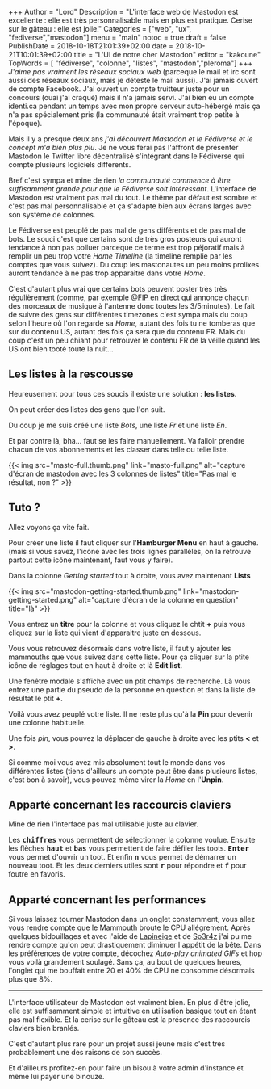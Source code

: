+++
Author = "Lord"
Description = "L'interface web de Mastodon est excellente : elle est très personnalisable mais en plus est pratique. Cerise sur le gâteau : elle est jolie."
Categories = ["web", "ux", "fediverse","mastodon"]
menu = "main"
notoc = true
draft = false
PublishDate = 2018-10-18T21:01:39+02:00
date = 2018-10-21T10:01:39+02:00
title = "L'UI de notre cher Mastodon"
editor = "kakoune"
TopWords = [  "fédiverse", "colonne", "listes", "mastodon","pleroma"]
+++
*J'aime pas vraiment les réseaux sociaux web* (parceque le mail et irc sont aussi des réseaux sociaux, mais je déteste le mail aussi).
J'ai jamais ouvert de compte Facebook.
J'ai ouvert un compte truitteur juste pour un concours (ouai j'ai craqué) mais il n'a jamais servi.
J'ai bien eu un compte identi.ca pendant un temps avec mon propre serveur auto-hébergé mais ça n'a pas spécialement pris (la communauté était vraiment trop petite à l'époque).

Mais il y a presque deux ans *j'ai découvert Mastodon et le Fédiverse et le concept m'a bien plus plu*.
Je ne vous ferai pas l'affront de présenter Mastodon le Twitter libre décentralisé s'intégrant dans le Fédiverse qui compte plusieurs logiciels différents.

Bref c'est sympa et mine de rien *la communauté commence à être suffisamment grande pour que le Fédiverse soit intéressant*.
L'interface de Mastodon est vraiment pas mal du tout.
Le thême par défaut est sombre et c'est pas mal personnalisable et ça s'adapte bien aux écrans larges avec son système de colonnes.

Le Fédiverse est peuplé de pas mal de gens différents et de pas mal de bots.
Le souci c'est que certains sont de très gros posteurs qui auront tendance à non pas polluer parceque ce terme est trop péjoratif mais à remplir un peu trop votre *Home Timeline* (la timeline remplie par les comptes que vous suivez).
Du coup les mastonautes un peu moins prolixes auront tendance à ne pas trop apparaître dans votre *Home*.

C'est d'autant plus vrai que certains bots peuvent poster très très régulièrement (comme, par exemple [@FIP en direct](https://botsin.space/@FipNowPlays) qui annonce chacun des morceaux de musique à l'antenne donc toutes les 3/5minutes).
Le fait de suivre des gens sur différentes timezones c'est sympa mais du coup selon l'heure où l'on regarde sa *Home*, autant des fois tu ne tomberas que sur du contenu US, autant des fois ça sera que du contenu FR.
Mais du coup c'est un peu chiant pour retrouver le contenu FR de la veille quand les US ont bien tooté toute la nuit…

## Les listes à la rescousse
Heureusement pour tous ces soucis il existe une solution : **les listes**.

On peut créer des listes des gens que l'on suit.

Du coup je me suis créé une liste *Bots*, une liste *Fr* et une liste *En*.

Et par contre là, bha… faut se les faire manuellement.
Va falloir prendre chacun de vos abonnements et les classer dans telle ou telle liste.

{{< img src="masto-full.thumb.png" link="masto-full.png" alt="capture d'écran de mastodon avec les 3 colonnes de listes" title="Pas mal le résultat, non ?" >}}
## Tuto ?
Allez voyons ça vite fait.

Pour créer une liste il faut cliquer sur l'**Hamburger Menu** en haut à gauche. (mais si vous savez, l'icône avec les trois lignes parallèles, on la retrouve partout cette icône maintenant, faut vous y faire).

Dans la colonne *Getting started* tout à droite, vous avez maintenant **Lists**

{{< img src="mastodon-getting-started.thumb.png" link="mastodon-getting-started.png" alt="capture d'écran de la colonne en question" title="là" >}}

Vous entrez un **titre** pour la colonne et vous cliquez le chtit **+** puis vous cliquez sur la liste qui vient d'apparaitre juste en dessous.

Vous vous retrouvez désormais dans votre liste, il faut y ajouter les mammouths que vous suivez dans cette liste.
Pour ça cliquer sur la ptite icône de réglages tout en haut à droite et là **Edit list**.

Une fenêtre modale s'affiche avec un ptit champs de recherche.
Là vous entrez une partie du pseudo de la personne en question et dans la liste de résultat le ptit **+**.

Voilà vous avez peuplé votre liste.
Il ne reste plus qu'à la **Pin** pour devenir une colonne habituelle.

Une fois *pin*, vous pouvez la déplacer de gauche à droite avec les ptits **<** et **>**.

Si comme moi vous avez mis absolument tout le monde dans vos différentes listes (tiens d'ailleurs un compte peut être dans plusieurs listes, c'est bon à savoir), vous pouvez même virer la *Home* en l'**Unpin**.

## Apparté concernant les raccourcis claviers
Mine de rien l'interface pas mal utilisable juste au clavier.

Les **<kbd>chiffres</kbd>** vous permettent de sélectionner la colonne voulue.
Ensuite les flèches **<kbd>haut</kbd>** et **<kbd>bas</kbd>** vous permettent de faire défiler les toots.
**<kbd>Enter</kbd>** vous permet d'ouvrir un toot.
Et enfin **<kbd>n</kbd>** vous permet de démarrer un nouveau toot.
Et les deux derniers utiles sont **<kbd>r</kbd>** pour répondre et **<kbd>f</kbd>** pour foutre en favoris.

## Apparté concernant les performances
Si vous laissez tourner Mastodon dans un onglet constamment, vous allez vous rendre compte que le Mammouth broute le CPU allégrement.
Après quelques bidouillages et avec l'aide de [Lapineige](https://lapineige.fr/wp/ "Il est bien son blog lisez-le") et de [Sp3r4z](http://sp3r4z.fr/blog/ "Il est pas très rempli mais allez-y quand même") j'ai pu me rendre compte qu'on peut drastiquement diminuer l'appétit de la bête.
Dans les préférences de votre compte, décochez *Auto-play animated GIFs* et hop vous voilà grandement soulagé.
Sans ça, au bout de quelques heures, l'onglet qui me bouffait entre 20 et 40% de CPU ne consomme désormais plus que 8%.


------------------

L'interface utilisateur de Mastodon est vraiment bien.
En plus d'être jolie, elle est suffisamment simple et intuitive en utilisation basique tout en étant pas mal flexible.
Et la cerise sur le gâteau est la présence des raccourcis claviers bien branlés.

C'est d'autant plus rare pour un projet aussi jeune mais c'est très probablement une des raisons de son succès.

Et d'ailleurs profitez-en pour faire un bisou à votre admin d'instance et même lui payer une binouze.
